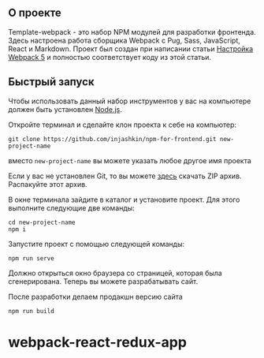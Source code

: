 ## О проекте

Template-webpack - это набор NPM модулей для разработки фронтенда. Здесь настроена работа сборщика Webpack с Pug, Sass, JavaScript, React и Markdown. Проект был создан при написании статьи [Настройка Webpack 5](https://habr.com/ru/post/701724/) и полностью соответствует коду из этой статьи.

## Быстрый запуск

Чтобы использовать данный набор инструментов у вас на компьютере должен быть установлен [Node.js](https://nodejs.org/).

Откройте терминал и сделайте клон проекта к себе на компьютер:

```
git clone https://github.com/injashkin/npm-for-frontend.git new-project-name
```

вместо `new-project-name` вы можете указать любое другое имя проекта

Если у вас не установлен Git, то вы можете [здесь](https://github.com/injashkin/webpack-template/archive/refs/heads/master.zip) скачать ZIP архив. Распакуйте этот архив.

В окне терминала зайдите в каталог и установите проект. Для этого выполните следующие две команды:

```
cd new-project-name
npm i
```

Запустите проект с помощью следующей команды:

```
npm run serve
```

Должно открыться окно браузера со страницей, которая была сгенерирована. Теперь вы можете разрабатывать сайт.

После разработки делаем продакшн версию сайта

```
npm run build
```
# webpack-react-redux-app
